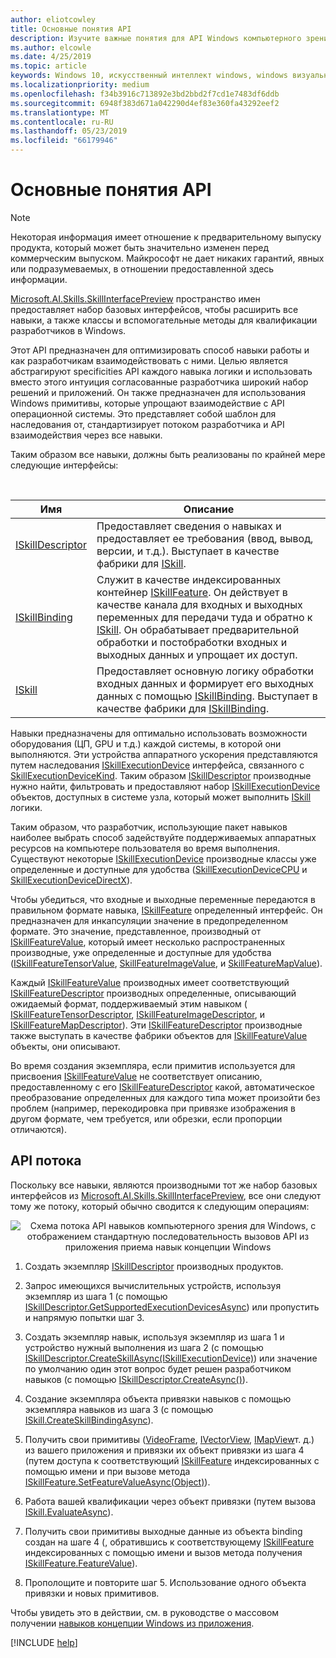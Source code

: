 ```yaml
---
author: eliotcowley
title: Основные понятия API
description: Изучите важные понятия для API Windows компьютерного зрения навыки.
ms.author: elcowle
ms.date: 4/25/2019
ms.topic: article
keywords: Windows 10, искусственный интеллект windows, windows визуального распознавания навыки
ms.localizationpriority: medium
ms.openlocfilehash: f34b3916c713892e3bd2bbd2f7cd1e7483df6ddb
ms.sourcegitcommit: 6948f383d671a042290d4ef83e360fa43292eef2
ms.translationtype: MT
ms.contentlocale: ru-RU
ms.lasthandoff: 05/23/2019
ms.locfileid: "66179946"
---
```

# <a name="important-api-concepts"></a>Основные понятия API

> [!NOTE]
> Некоторая информация имеет отношение к предварительному выпуску продукта, который может быть значительно изменен перед коммерческим выпуском. Майкрософт не дает никаких гарантий, явных или подразумеваемых, в отношении предоставленной здесь информации.

[Microsoft.AI.Skills.SkillInterfacePreview](https://docs.microsoft.com/dotnet/api/microsoft.ai.skills.skillinterfacepreview) пространство имен предоставляет набор базовых интерфейсов, чтобы расширить все навыки, а также классы и вспомогательные методы для квалификации разработчиков в Windows.

Этот API предназначен для оптимизировать способ навыки работы и как разработчикам взаимодействовать с ними. Целью является абстрагируют specificities API каждого навыка логики и использовать вместо этого интуиция согласованные разработчика широкий набор решений и приложений. Он также предназначен для использования Windows примитивы, которые упрощают взаимодействие с API операционной системы. Это представляет собой шаблон для наследования от, стандартизирует потоком разработчика и API взаимодействия через все навыки.

Таким образом все навыки, должны быть реализованы по крайней мере следующие интерфейсы:

<br/>

| Имя | Описание |
|------|-------------|
| [ISkillDescriptor](https://docs.microsoft.com/dotnet/api/microsoft.ai.skills.skillinterfacepreview.iskilldescriptor) | Предоставляет сведения о навыках и предоставляет ее требования (ввод, вывод, версии, и т.д.). Выступает в качестве фабрики для [ISkill](https://docs.microsoft.com/dotnet/api/microsoft.ai.skills.skillinterfacepreview.iskill). |
| [ISkillBinding](https://docs.microsoft.com/dotnet/api/microsoft.ai.skills.skillinterfacepreview.iskillbinding) | Служит в качестве индексированных контейнер [ISkillFeature](https://docs.microsoft.com/dotnet/api/microsoft.ai.skills.skillinterfacepreview.iskillfeature). Он действует в качестве канала для входных и выходных переменных для передачи туда и обратно к [ISkill](https://docs.microsoft.com/dotnet/api/microsoft.ai.skills.skillinterfacepreview.iskill). Он обрабатывает предварительной обработки и постобработки входных и выходных данных и упрощает их доступ. |
| [ISkill](https://docs.microsoft.com/dotnet/api/microsoft.ai.skills.skillinterfacepreview.iskill) | Предоставляет основную логику обработки входных данных и формирует его выходных данных с помощью [ISkillBinding](https://docs.microsoft.com/dotnet/api/microsoft.ai.skills.skillinterfacepreview.iskillbinding). Выступает в качестве фабрики для [ISkillBinding](https://docs.microsoft.com/dotnet/api/microsoft.ai.skills.skillinterfacepreview.iskillbinding). |

Навыки предназначены для оптимально использовать возможности оборудования (ЦП, GPU и т.д.) каждой системы, в которой они выполняются. Эти устройства аппаратного ускорения представляются путем наследования [ISkillExecutionDevice](https://docs.microsoft.com/dotnet/api/microsoft.ai.skills.skillinterfacepreview.iskillexecutiondevice) интерфейса, связанного с [SkillExecutionDeviceKind](https://docs.microsoft.com/dotnet/api/microsoft.ai.skills.skillinterfacepreview.skillexecutiondevicekind). Таким образом [ISkillDescriptor](https://docs.microsoft.com/dotnet/api/microsoft.ai.skills.skillinterfacepreview.iskilldescriptor) производные нужно найти, фильтровать и предоставляют набор [ISkillExecutionDevice](https://docs.microsoft.com/dotnet/api/microsoft.ai.skills.skillinterfacepreview.iskillexecutiondevice) объектов, доступных в системе узла, который может выполнить [ ISkill](https://docs.microsoft.com/dotnet/api/microsoft.ai.skills.skillinterfacepreview.iskill) логики.

Таким образом, что разработчик, использующие пакет навыков наиболее выбрать способ задействуйте поддерживаемых аппаратных ресурсов на компьютере пользователя во время выполнения. Существуют некоторые [ISkillExecutionDevice](https://docs.microsoft.com/dotnet/api/microsoft.ai.skills.skillinterfacepreview.iskillexecutiondevice) производные классы уже определенные и доступные для удобства ([SkillExecutionDeviceCPU](https://docs.microsoft.com/dotnet/api/microsoft.ai.skills.skillinterfacepreview.skillexecutiondevicecpu) и [SkillExecutionDeviceDirectX](https://docs.microsoft.com/dotnet/api/microsoft.ai.skills.skillinterfacepreview.skillexecutiondevicedirectx)).

Чтобы убедиться, что входные и выходные переменные передаются в правильном формате навыка, [ISkillFeature](https://docs.microsoft.com/dotnet/api/microsoft.ai.skills.skillinterfacepreview.iskillfeature) определенный интерфейс. Он предназначен для инкапсуляции значение в предопределенном формате. Это значение, представленное, производный от [ISkillFeatureValue](https://docs.microsoft.com/dotnet/api/microsoft.ai.skills.skillinterfacepreview.iskillfeaturevalue), который имеет несколько распространенных производные, уже определенные и доступные для удобства ([ISkillFeatureTensorValue](https://docs.microsoft.com/dotnet/api/microsoft.ai.skills.skillinterfacepreview.iskillfeaturetensorvalue), [ SkillFeatureImageValue](https://docs.microsoft.com/dotnet/api/microsoft.ai.skills.skillinterfacepreview.skillfeatureimagevalue), и [SkillFeatureMapValue](https://docs.microsoft.com/dotnet/api/microsoft.ai.skills.skillinterfacepreview.skillfeaturemapvalue)).

Каждый [ISkillFeatureValue](https://docs.microsoft.com/dotnet/api/microsoft.ai.skills.skillinterfacepreview.iskillfeaturevalue) производных имеет соответствующий [ISkillFeatureDescriptor](https://docs.microsoft.com/dotnet/api/microsoft.ai.skills.skillinterfacepreview.iskillfeaturedescriptor) производных определенные, описывающий ожидаемый формат, поддерживаемый этим навыком ([ ISkillFeatureTensorDescriptor](https://docs.microsoft.com/dotnet/api/microsoft.ai.skills.skillinterfacepreview.iskillfeaturetensordescriptor), [ISkillFeatureImageDescriptor](https://docs.microsoft.com/dotnet/api/microsoft.ai.skills.skillinterfacepreview.iskillfeatureimagedescriptor), и [ISkillFeatureMapDescriptor](https://docs.microsoft.com/dotnet/api/microsoft.ai.skills.skillinterfacepreview.iskillfeaturemapdescriptor)). Эти [ISkillFeatureDescriptor](https://docs.microsoft.com/dotnet/api/microsoft.ai.skills.skillinterfacepreview.iskillfeaturedescriptor) производные также выступать в качестве фабрики объектов для [ISkillFeatureValue](https://docs.microsoft.com/dotnet/api/microsoft.ai.skills.skillinterfacepreview.iskillfeaturevalue) объекты, они описывают.

Во время создания экземпляра, если примитив используется для присвоения [ISkillFeatureValue](https://docs.microsoft.com/dotnet/api/microsoft.ai.skills.skillinterfacepreview.iskillfeaturevalue) не соответствует описанию, предоставленному с его [ISkillFeatureDescriptor](https://docs.microsoft.com/dotnet/api/microsoft.ai.skills.skillinterfacepreview.iskillfeaturedescriptor) какой, автоматическое преобразование определенных для каждого типа может произойти без проблем (например, перекодировка при привязке изображения в другом формате, чем требуется, или обрезки, если пропорции отличаются).

## API потока <a name="APIFlow"></a>

Поскольку все навыки, являются производными тот же набор базовых интерфейсов из [Microsoft.AI.Skills.SkillInterfacePreview](https://docs.microsoft.com/dotnet/api/microsoft.ai.skills.skillinterfacepreview), все они следуют тому же потоку, который обычно сводится к следующим операциям:

<div style="text-align:center" markdown="1">

![Схема потока API навыков компьютерного зрения для Windows, с отображением стандартную последовательность вызовов API из приложения приема навык концепции Windows](../images/vision-skills-flow.png)

</div>

1) Создать экземпляр [ISkillDescriptor](https://docs.microsoft.com/dotnet/api/microsoft.ai.skills.skillinterfacepreview.iskilldescriptor) производных продуктов.

2) Запрос имеющихся вычислительных устройств, используя экземпляр из шага 1 (с помощью [ISkillDescriptor.GetSupportedExecutionDevicesAsync](https://docs.microsoft.com/dotnet/api/microsoft.ai.skills.skillinterfacepreview.iskilldescriptor.getsupportedexecutiondevicesasync)) или пропустить и напрямую попытки шаг 3.

3) Создать экземпляр навык, используя экземпляр из шага 1 и устройство нужный выполнения из шага 2 (с помощью [ISkillDescriptor.CreateSkillAsync(ISkillExecutionDevice)](https://docs.microsoft.com/dotnet/api/microsoft.ai.skills.skillinterfacepreview.iskilldescriptor.createskillasync)) или значение по умолчанию один этот вопрос будет решен разработчиком навыков (с помощью [ ISkillDescriptor.CreateAsync()](https://docs.microsoft.com/dotnet/api/microsoft.ai.skills.skillinterfacepreview.iskilldescriptor.createskillasync)).

4) Создание экземпляра объекта привязки навыков с помощью экземпляра навыков из шага 3 (с помощью [ISkill.CreateSkillBindingAsync](https://docs.microsoft.com/dotnet/api/microsoft.ai.skills.skillinterfacepreview.iskill.createskillbindingasync)).

5) Получить свои примитивы ([VideoFrame](https://docs.microsoft.com/uwp/api/windows.media.videoframe), [IVectorView](https://docs.microsoft.com/uwp/api/windows.foundation.collections.ivectorview_t_), [IMapView](https://docs.microsoft.com/uwp/api/windows.foundation.collections.imapview_k_v_)т. д.) из вашего приложения и привязки их объект привязки из шага 4 (путем доступа к соответствующий [ISkillFeature](https://docs.microsoft.com/dotnet/api/microsoft.ai.skills.skillinterfacepreview.iskillfeature) индексированных с помощью имени и при вызове метода [ISkillFeature.SetFeatureValueAsync(Object)](https://docs.microsoft.com/dotnet/api/microsoft.ai.skills.skillinterfacepreview.iskillfeature.setfeaturevalueasync)).

6) Работа вашей квалификации через объект привязки (путем вызова [ISkill.EvaluateAsync](https://docs.microsoft.com/dotnet/api/microsoft.ai.skills.skillinterfacepreview.iskill.evaluateasync)).

7) Получить свои примитивы выходные данные из объекта binding создан на шаге 4 (, обратившись к соответствующему [ISkillFeature](https://docs.microsoft.com/dotnet/api/microsoft.ai.skills.skillinterfacepreview.iskillfeature) индексированных с помощью имени и вызов метода получения [ISkillFeature.FeatureValue](https://docs.microsoft.com/dotnet/api/microsoft.ai.skills.skillinterfacepreview.iskillfeature.featurevalue)).

8) Прополощите и повторите шаг 5. Использование одного объекта привязки и новых примитивов.

Чтобы увидеть это в действии, см. в руководстве о массовом получении [навыков концепции Windows из приложения](tutorial1.md).

[!INCLUDE [help](../includes/get-help-vision.md)]

